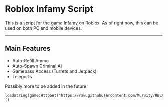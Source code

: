 # Roblox Infamy Script
This is a script for the game [Infamy](https://www.roblox.com/games/6182305461/Infamy) on Roblox. As of right now, this can be used on both PC and mobile devices.

-------------------------------------------------------

## Main Features

* Auto-Refill Ammo
* Auto-Spawn Criminal AI
* Gamepass Access (Turrets and Jetpack)
* Teleports

Possibly more to be added in the future.



    loadstring(game:HttpGet("https://raw.githubusercontent.com/Murvity/RBLX_Infamy/refs/heads/main/source.lua"))()
